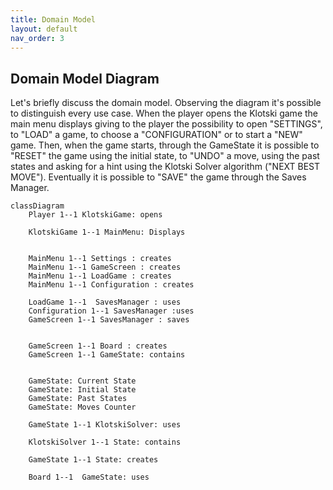 ```yaml
---
title: Domain Model
layout: default
nav_order: 3
---
```


## Domain Model Diagram
Let's briefly discuss the domain model. Observing the diagram it's possible to distinguish every use case. When the player opens the Klotski game the main menu displays giving to the player the possibility to open "SETTINGS", to "LOAD" a game, to choose a "CONFIGURATION" or to start a "NEW" game. Then, when the game starts, through the GameState it is possible to "RESET" the game using the initial state, to "UNDO" a move, using the past states and asking for a hint using the Klotski Solver algorithm ("NEXT BEST MOVE"). Eventually it is possible to "SAVE" the game through the Saves Manager.

```mermaid
classDiagram
    Player 1--1 KlotskiGame: opens
    
    KlotskiGame 1--1 MainMenu: Displays
    

    MainMenu 1--1 Settings : creates
    MainMenu 1--1 GameScreen : creates
    MainMenu 1--1 LoadGame : creates
    MainMenu 1--1 Configuration : creates
        
    LoadGame 1--1  SavesManager : uses
    Configuration 1--1 SavesManager :uses
    GameScreen 1--1 SavesManager : saves
    
    
    GameScreen 1--1 Board : creates
    GameScreen 1--1 GameState: contains
    

    GameState: Current State
    GameState: Initial State
    GameState: Past States
    GameState: Moves Counter
    
    GameState 1--1 KlotskiSolver: uses
    
    KlotskiSolver 1--1 State: contains
    
    GameState 1--1 State: creates
    
    Board 1--1  GameState: uses

```

